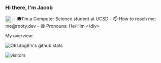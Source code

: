 ### Hi there, I'm Jacob

<a href="https://www.linkedin.com/in/jarooty/">
  <img align="left" alt="Linkedin" width="22px" src="https://cdn.jsdelivr.net/npm/simple-icons@v3/icons/linkedin.svg" />
</a>



<div>
- 🎓I'm a Computer Science student at UCSD
- 📫 How to reach me: me@rooty.dev
- 😄 Pronouns: He/Him
<\div>


<div><p>My overview: </p></div>

![Otisdog8's's github stats](https://github-readme-stats.vercel.app/api?username=Otisdog8&show_icons=true)

![visitors](https://visitor-badge.laobi.icu/badge?page_id=Otisdog8.Otisdog8)

